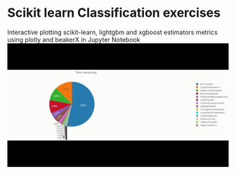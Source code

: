 # Scikit learn Classification exercises
 Interactive plotting scikit-learn, lightgbm and xgboost estimators metrics using plotly and beakerX in Jupyter Notebook
 ![](Time-consuming.gif)
